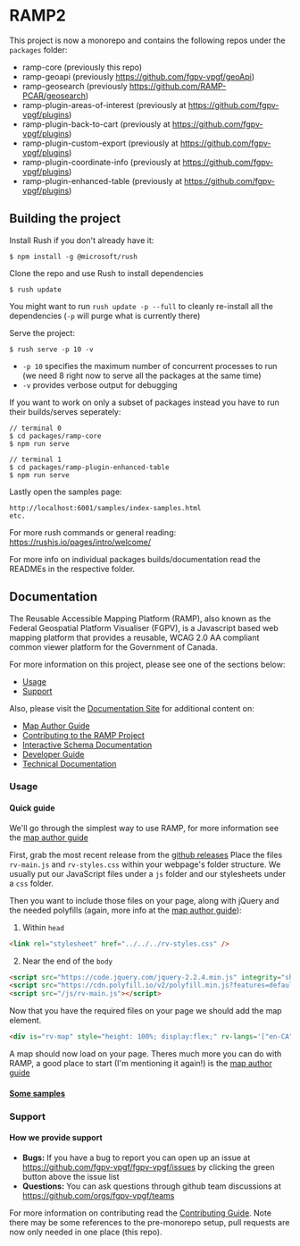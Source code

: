 # RAMP2

This project is now a monorepo and contains the following repos under the `packages` folder:
- ramp-core (previously this repo)
- ramp-geoapi (previously https://github.com/fgpv-vpgf/geoApi)
- ramp-geosearch (previously https://github.com/RAMP-PCAR/geosearch)
- ramp-plugin-areas-of-interest (previously at https://github.com/fgpv-vpgf/plugins)
- ramp-plugin-back-to-cart (previously at https://github.com/fgpv-vpgf/plugins)
- ramp-plugin-custom-export (previously at https://github.com/fgpv-vpgf/plugins)
- ramp-plugin-coordinate-info (previously at https://github.com/fgpv-vpgf/plugins)
- ramp-plugin-enhanced-table (previously at https://github.com/fgpv-vpgf/plugins)

## Building the project

Install Rush if you don't already have it:
```
$ npm install -g @microsoft/rush
```

Clone the repo and use Rush to install dependencies
```
$ rush update
```

You might want to run `rush update -p --full` to cleanly re-install all the dependencies (`-p` will purge what is currently there)

Serve the project:
```
$ rush serve -p 10 -v
```

- `-p 10` specifies the maximum number of concurrent processes to run (we need 8 right now to serve all the packages at the same time)
- `-v` provides verbose output for debugging

If you want to work on only a subset of packages instead you have to run their builds/serves seperately:

```
// terminal 0
$ cd packages/ramp-core
$ npm run serve

// terminal 1
$ cd packages/ramp-plugin-enhanced-table
$ npm run serve
```

Lastly open the samples page:
```
http://localhost:6001/samples/index-samples.html
etc.
```

For more rush commands or general reading: https://rushjs.io/pages/intro/welcome/

For more info on individual packages builds/documentation read the READMEs in the respective folder.


## Documentation

The Reusable Accessible Mapping Platform (RAMP), also known as the Federal Geospatial Platform Visualiser (FGPV), is a Javascript based web mapping platform that provides a reusable, WCAG 2.0 AA compliant common viewer platform for the Government of Canada.

For more information on this project, please see one of the sections below:

* [Usage](#usage)
* [Support](#support)

Also, please visit the [Documentation Site](http://fgpv-vpgf.github.io/fgpv-vpgf/v3.2.0/#/home) for additional content on:

* [Map Author Guide](http://fgpv-vpgf.github.io/fgpv-vpgf/v3.2.0/#/mapauthor/intro)
* [Contributing to the RAMP Project](http://fgpv-vpgf.github.io/fgpv-vpgf/v3.2.0/#/contribute/getting_started)
* [Interactive Schema Documentation](https://fgpv-vpgf.github.io/schema-to-docs/)
* [Developer Guide](http://fgpv-vpgf.github.io/fgpv-vpgf/v3.2.0/#/developer/intro)
* [Technical Documentation](http://fgpv-vpgf.github.io/fgpv-vpgf/v3.2.0/#/technical/architecture)

### Usage

#### Quick guide

We'll go through the simplest way to use RAMP, for more information see the [map author guide](http://fgpv-vpgf.github.io/fgpv-vpgf/v3.2.0/#/mapauthor/intro)

First, grab the most recent release from the [github releases](https://github.com/fgpv-vpgf/fgpv-vpgf/releases)
Place the files `rv-main.js` and `rv-styles.css` within your webpage's folder structure. We usually put our JavaScript files under a `js` folder and our stylesheets under a `css` folder.

Then you want to include those files on your page, along with jQuery and the needed polyfills (again, more info at the [map author guide](http://fgpv-vpgf.github.io/fgpv-vpgf/v3.2.0/#/mapauthor/intro)):
1. Within `head`
```html
<link rel="stylesheet" href="../../../rv-styles.css" />
```
2. Near the end of the `body`
```html
<script src="https://code.jquery.com/jquery-2.2.4.min.js" integrity="sha256-BbhdlvQf/xTY9gja0Dq3HiwQF8LaCRTXxZKRutelT44=" crossorigin="anonymous"></script>
<script src="https://cdn.polyfill.io/v2/polyfill.min.js?features=default,Object.entries,Object.values,Array.prototype.find,Array.prototype.findIndex,Array.prototype.values,Array.prototype.includes,HTMLCanvasElement.prototype.toBlob,String.prototype.repeat,String.prototype.codePointAt,String.fromCodePoint,NodeList.prototype.@@iterator,Promise,Promise.prototype.finally"></script>
<script src="/js/rv-main.js"></script>
```

Now that you have the required files on your page we should add the map element.

```html
<div is="rv-map" style="height: 100%; display:flex;" rv-langs='["en-CA", "fr-CA"]'></div>
```

A map should now load on your page. Theres much more you can do with RAMP, a good place to start (I'm mentioning it again!) is the [map author guide](#map-author-guide)

#### [Some samples](http://fgpv-app.azureedge.net/?prefix=demo/tags/v3.3.0/dist/samples/)

### Support

#### How we provide support
- **Bugs:** If you have a bug to report you can open up an issue at https://github.com/fgpv-vpgf/fgpv-vpgf/issues by clicking the green button above the issue list
- **Questions:** You can ask questions through github team discussions at https://github.com/orgs/fgpv-vpgf/teams

For more information on contributing read the [Contributing Guide](http://fgpv-vpgf.github.io/fgpv-vpgf/v3.2.0/#/contribute/getting_started). Note there may be some references to the pre-monorepo setup, pull requests are now only needed in one place (this repo).